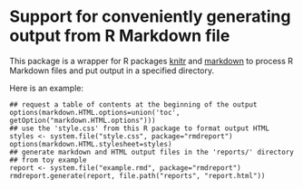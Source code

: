 # Support for conveniently generating output from R Markdown file

This package is a wrapper for R packages
[knitr](https://cran.r-project.org/package=knitr)
and [markdown](https://cran.r-project.org/package=markdown)
to process R Markdown files and put output in a
specified directory.

Here is an example:
```
## request a table of contents at the beginning of the output
options(markdown.HTML.options=union('toc', getOption("markdown.HTML.options")))
## use the 'style.css' from this R package to format output HTML
styles <- system.file("style.css", package="rmdreport")
options(markdown.HTML.stylesheet=styles)
## generate markdown and HTML output files in the 'reports/' directory
## from toy example
report <- system.file("example.rmd", package="rmdreport")
rmdreport.generate(report, file.path("reports", "report.html"))
```
